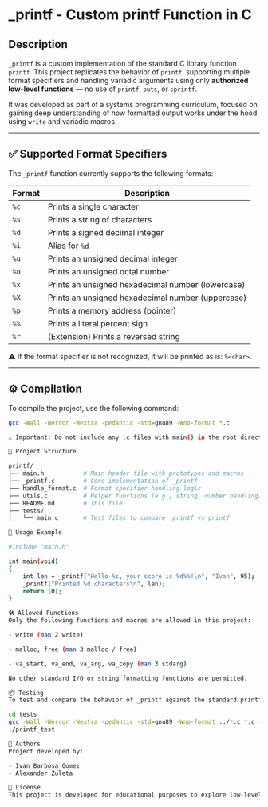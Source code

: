 # _printf - Custom printf Function in C

## Description

`_printf` is a custom implementation of the standard C library function `printf`. This project replicates the behavior of `printf`, supporting multiple format specifiers and handling variadic arguments using only **authorized low-level functions** — no use of `printf`, `puts`, or `sprintf`.

It was developed as part of a systems programming curriculum, focused on gaining deep understanding of how formatted output works under the hood using `write` and variadic macros.

---

## ✅ Supported Format Specifiers

The `_printf` function currently supports the following formats:

| Format | Description                            |
|--------|----------------------------------------|
| `%c`   | Prints a single character              |
| `%s`   | Prints a string of characters          |
| `%d`   | Prints a signed decimal integer        |
| `%i`   | Alias for `%d`                         |
| `%u`   | Prints an unsigned decimal integer     |
| `%o`   | Prints an unsigned octal number        |
| `%x`   | Prints an unsigned hexadecimal number (lowercase) |
| `%X`   | Prints an unsigned hexadecimal number (uppercase) |
| `%p`   | Prints a memory address (pointer)      |
| `%%`   | Prints a literal percent sign          |
| `%r`   | (Extension) Prints a reversed string   |

⚠️ If the format specifier is not recognized, it will be printed as is: `%<char>`.

---

## ⚙️ Compilation

To compile the project, use the following command:

```bash
gcc -Wall -Werror -Wextra -pedantic -std=gnu89 -Wno-format *.c

⚠️ Important: Do not include any .c files with main() in the root directory. Keep test files inside a /tests folder.

📁 Project Structure

printf/
├── main.h           # Main header file with prototypes and macros
├── _printf.c        # Core implementation of _printf
├── handle_format.c  # Format specifier handling logic
├── utils.c          # Helper functions (e.g., string, number handling)
├── README.md        # This file
├── tests/
│   └── main.c       # Test files to compare _printf vs printf

🧪 Usage Example

#include "main.h"

int main(void)
{
    int len = _printf("Hello %s, your score is %d%%!\n", "Ivan", 95);
    _printf("Printed %d characters\n", len);
    return (0);
}

🛠️ Allowed Functions
Only the following functions and macros are allowed in this project:

- write (man 2 write)

- malloc, free (man 3 malloc / free)

- va_start, va_end, va_arg, va_copy (man 3 stdarg)

No other standard I/O or string formatting functions are permitted.

📦 Testing
To test and compare the behavior of _printf against the standard printf, you can use:

cd tests
gcc -Wall -Werror -Wextra -pedantic -std=gnu89 -Wno-format ../*.c *.c -o printf_test
./printf_test

🤝 Authors
Project developed by:

- Ivan Barbosa Gomez
- Alexander Zuleta

📜 License
This project is developed for educational purposes to explore low-level C programming and software architecture. You are welcome to reuse or modify it with proper credit.